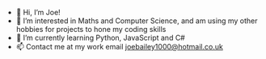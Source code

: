 - 👋 Hi, I’m Joe!
- 👀 I’m interested in Maths and Computer Science, and am using my other hobbies for projects to hone my coding skills
- 🌱 I’m currently learning Python, JavaScript and C#
- 📫 Contact me at my work email joebailey1000@hotmail.co.uk

<!---
snurtle-man/snurtle-man is a ✨ special ✨ repository because its `README.md` (this file) appears on your GitHub profile.
You can click the Preview link to take a look at your changes.
--->
